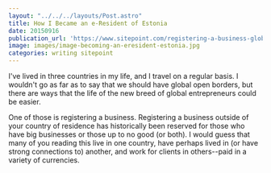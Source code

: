 ```yaml
---
layout: "../../../layouts/Post.astro"
title: How I Became an e-Resident of Estonia
date: 20150916
publication_url: 'https://www.sitepoint.com/registering-a-business-globally-with-estonias-e-residency/'
image: images/image-becoming-an-eresident-estonia.jpg
categories: writing sitepoint
---
```


I've lived in three countries in my life, and I travel on a regular basis. I wouldn't go as far as to say that we should have global open borders, but there are ways that the life of the new breed of global entrepreneurs could be easier.

One of those is registering a business. Registering a business outside of your country of residence has historically been reserved for those who have big businesses or those up to no good (or both). I would guess that many of you reading this live in one country, have perhaps lived in (or have strong connections to) another, and work for clients in others--paid in a variety of currencies.
